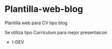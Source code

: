 # Plantilla-web-blog
Plantilla web para CV tipo blog

Se utiliza tipo Curriculum para mejor presentaicon

- I-DEV 
